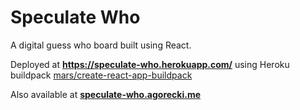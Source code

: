 # Speculate Who

A digital guess who board built using React.

Deployed at **https://speculate-who.herokuapp.com/** 
using Heroku buildpack [mars/create-react-app-buildpack](https://github.com/mars/create-react-app-buildpack)

Also available at **[speculate-who.agorecki.me](speculate-who.agorecki.me)**
